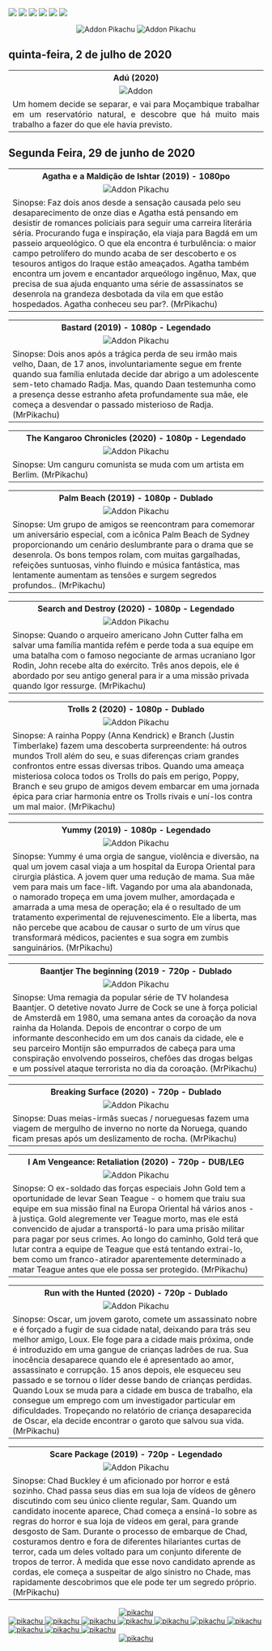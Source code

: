 <!--Copias não serão toleradas-->

 [![](https://tinyurl.com/ydcxhx7f)](http://bit.ly/repokachu) [![](https://tinyurl.com/ybaflaxt)](https://vkodi.net/repo/) [![](https://tinyurl.com/ybcutyjq)](http://bit.ly/zipikachu) [![](https://tinyurl.com/yckqgysp)](https://linktr.ee/addonpikachu) [![](https://tinyurl.com/ybja3588)](https://tinyurl.com/grupopikachu) [![](https://tinyurl.com/y83so6xr)](https://t.me/addonpikachu)  
 <div align="center"><img src="https://tinyurl.com/ydahh4kf" alt="Addon Pikachu"> <img src="https://tinyurl.com/y86yjky9" alt="Addon Pikachu"></div>
 
##  quinta-feira, 2 de julho de 2020	

<table style="width:100%"><tr><th><center><b>Adú (2020)</b></center></th></tr>	
<tr><td><div align="center"><img src="https://image.tmdb.org/t/p/original/bwXvBFejQFaoXa2TBkZuKPgSjeA.jpg" alt=Addon Pikachu></div></td></tr>	
<tr><td align="justify">Um homem decide se separar, e vai para Moçambique trabalhar em um reservatório natural, e descobre que há muito mais trabalho a fazer do que ele havia previsto.</td></tr></table>

##  Segunda Feira, 29 de junho de 2020

<table style="width:100%"><tr><th><center><b> Agatha e a Maldição de Ishtar (2019) - 1080po </b></center></th></tr>
<tr><td><div align="center"><img src="https://image.tmdb.org/t/p/original/lq6Nb8YDB2Lp0w67kgFzKceKvX8.jpg" alt="Addon Pikachu"></div></td></tr>
<tr><td><justify>Sinopse:  Faz dois anos desde a sensação causada pelo seu desaparecimento de onze dias e Agatha está pensando em desistir de romances policiais para seguir uma carreira literária séria. Procurando fuga e inspiração, ela viaja para Bagdá em um passeio arqueológico. O que ela encontra é turbulência: o maior campo petrolífero do mundo acaba de ser descoberto e os tesouros antigos do Iraque estão ameaçados. Agatha também encontra um jovem e encantador arqueólogo ingênuo, Max, que precisa de sua ajuda enquanto uma série de assassinatos se desenrola na grandeza desbotada da vila em que estão hospedados. Agatha conheceu seu par?. (MrPikachu)</justify></td></tr></table>

<table style="width:100%"><tr><th><center><b> Bastard (2019) - 1080p - Legendado </b></center></th></tr>
<tr><td><div align="center"><img src="https://image.tmdb.org/t/p/w220_and_h330_face/AjNTR7WRJN9SwmNkt4QokwLslGD.jpg" alt="Addon Pikachu"></div></td></tr>
<tr><td><justify>Sinopse:  Dois anos após a trágica perda de seu irmão mais velho, Daan, de 17 anos, involuntariamente segue em frente quando sua família enlutada decide dar abrigo a um adolescente sem-teto chamado Radja. Mas, quando Daan testemunha como a presença desse estranho afeta profundamente sua mãe, ele começa a desvendar o passado misterioso de Radja. (MrPikachu)</justify></td></tr></table>

<table style="width:100%"><tr><th><center><b> The Kangaroo Chronicles (2020) - 1080p - Legendado </b></center></th></tr>
<tr><td><div align="center"><img src="https://image.tmdb.org/t/p/original/fLkzTCXR8tlboua6mWETnSXVlyj.jpg" alt="Addon Pikachu"></div></td></tr>
<tr><td><justify>Sinopse:  Um canguru comunista se muda com um artista em Berlim. (MrPikachu)</justify></td></tr></table>

<table style="width:100%"><tr><th><center><b> Palm Beach (2019) - 1080p - Dublado </b></center></th></tr>
<tr><td><div align="center"><img src="https://image.tmdb.org/t/p/original/mvpeUURLVlcACry0o30BmE2hTq6.jpg" alt="Addon Pikachu"></div></td></tr>
<tr><td><justify>Sinopse:  Um grupo de amigos se reencontram para comemorar um aniversário especial, com a icônica Palm Beach de Sydney proporcionando um cenário deslumbrante para o drama que se desenrola. Os bons tempos rolam, com muitas gargalhadas, refeições suntuosas, vinho fluindo e música fantástica, mas lentamente aumentam as tensões e surgem segredos profundos.. (MrPikachu)</justify></td></tr></table>

<table style="width:100%"><tr><th><center><b> Search and Destroy (2020) - 1080p - Legendado </b></center></th></tr>
<tr><td><div align="center"><img src="https://image.tmdb.org/t/p/original/913WVgqCLfT2XTqOcyjfVK1n924.jpg" alt="Addon Pikachu"></div></td></tr>
<tr><td><justify>Sinopse:  Quando o arqueiro americano John Cutter falha em salvar uma família mantida refém e perde toda a sua equipe em uma batalha com o famoso negociante de armas ucraniano Igor Rodin, John recebe alta do exército. Três anos depois, ele é abordado por seu antigo general para ir a uma missão privada quando Igor ressurge. (MrPikachu)</justify></td></tr></table>

<table style="width:100%"><tr><th><center><b> Trolls 2 (2020) - 1080p - Dublado </b></center></th></tr>
<tr><td><div align="center"><img src="https://image.tmdb.org/t/p/original/qsxhnirlp7y4Ae9bd11oYJSX59j.jpg" alt="Addon Pikachu"></div></td></tr>
<tr><td><justify>Sinopse:  A rainha Poppy (Anna Kendrick) e Branch (Justin Timberlake) fazem uma descoberta surpreendente: há outros mundos Troll além do seu, e suas diferenças criam grandes confrontos entre essas diversas tribos. Quando uma ameaça misteriosa coloca todos os Trolls do país em perigo, Poppy, Branch e seu grupo de amigos devem embarcar em uma jornada épica para criar harmonia entre os Trolls rivais e uní-los contra um mal maior. (MrPikachu)</justify></td></tr></table>

<table style="width:100%"><tr><th><center><b> Yummy (2019) - 1080p - Legendado </b></center></th></tr>
<tr><td><div align="center"><img src="https://image.tmdb.org/t/p/original/wzzsI22DJFqeGMq1jvgEM1xWnXJ.jpg" alt="Addon Pikachu"></div></td></tr>
<tr><td><justify>Sinopse:  Yummy é uma orgia de sangue, violência e diversão, na qual um jovem casal viaja a um hospital da Europa Oriental para cirurgia plástica. A jovem quer uma redução de mama. Sua mãe vem para mais um face-lift. Vagando por uma ala abandonada, o namorado tropeça em uma jovem mulher, amordaçada e amarrada a uma mesa de operação; ela é o resultado de um tratamento experimental de rejuvenescimento. Ele a liberta, mas não percebe que acabou de causar o surto de um vírus que transformará médicos, pacientes e sua sogra em zumbis sanguinários. (MrPikachu)</justify></td></tr></table>

<table style="width:100%"><tr><th><center><b> Baantjer The beginning (2019 - 720p - Dublado </b></center></th></tr>
<tr><td><div align="center"><img src="https://image.tmdb.org/t/p/original/fABfnFOikIuaCIbKsEfe737BKkz.jpg" alt="Addon Pikachu"></div></td></tr>
<tr><td><justify>Sinopse:  Uma remagia da popular série de TV holandesa Baantjer. O detetive novato Jurre de Cock se une à força policial de Amsterdã em 1980, uma semana antes da coroação da nova rainha da Holanda. Depois de encontrar o corpo de um informante desconhecido em um dos canais da cidade, ele e seu parceiro Montijn são empurrados de cabeça para uma conspiração envolvendo posseiros, chefões das drogas belgas e um possível ataque terrorista no dia da coroação. (MrPikachu)</justify></td></tr></table>

<table style="width:100%"><tr><th><center><b> Breaking Surface (2020) - 720p - Dublado </b></center></th></tr>
<tr><td><div align="center"><img src="https://image.tmdb.org/t/p/original/9UZEWt1z78nMWmJmpvDaMPcfYSg.jpg" alt="Addon Pikachu"></div></td></tr>
<tr><td><justify>Sinopse:  Duas meias-irmãs suecas / norueguesas fazem uma viagem de mergulho de inverno no norte da Noruega, quando ficam presas após um deslizamento de rocha. (MrPikachu)</justify></td></tr></table>

<table style="width:100%"><tr><th><center><b> I Am Vengeance: Retaliation (2020) - 720p - DUB/LEG </b></center></th></tr>
<tr><td><div align="center"><img src="https://image.tmdb.org/t/p/original/9bn60BiyiQFfnkLvRPZsVsOfl4v.jpg" alt="Addon Pikachu"></div></td></tr>
<tr><td><justify>Sinopse:  O ex-soldado das forças especiais John Gold tem a oportunidade de levar Sean Teague - o homem que traiu sua equipe em sua missão final na Europa Oriental há vários anos - à justiça. Gold alegremente ver Teague morto, mas ele está convencido de ajudar a transportá-lo para uma prisão militar para pagar por seus crimes. Ao longo do caminho, Gold terá que lutar contra a equipe de Teague que está tentando extraí-lo, bem como um franco-atirador aparentemente determinado a matar Teague antes que ele possa ser protegido. (MrPikachu)</justify></td></tr></table>

<table style="width:100%"><tr><th><center><b> Run with the Hunted (2020) - 720p - Dublado </b></center></th></tr>
<tr><td><div align="center"><img src="https://image.tmdb.org/t/p/original/yGUznGn6WtNZXB9B08aes0kOKfG.jpg" alt="Addon Pikachu"></div></td></tr>
<tr><td><justify>Sinopse:  Oscar, um jovem garoto, comete um assassinato nobre e é forçado a fugir de sua cidade natal, deixando para trás seu melhor amigo, Loux. Ele foge para a cidade mais próxima, onde é introduzido em uma gangue de crianças ladrões de rua. Sua inocência desaparece quando ele é apresentado ao amor, assassinato e corrupção. 15 anos depois, ele esqueceu seu passado e se tornou o líder desse bando de crianças perdidas. Quando Loux se muda para a cidade em busca de trabalho, ela consegue um emprego com um investigador particular em dificuldades. Tropeçando no relatório de criança desaparecida de Oscar, ela decide encontrar o garoto que salvou sua vida.(MrPikachu) </justify></td></tr></table>

<table style="width:100%"><tr><th><center><b> Scare Package (2019) - 720p - Legendado </b></center></th></tr>
<tr><td><div align="center"><img src="https://image.tmdb.org/t/p/original/zCX6YOoFSf4HU3vDTU2iDeFNJO1.jpg" alt="Addon Pikachu"></div></td></tr>
<tr><td><justify>Sinopse:  Chad Buckley é um aficionado por horror e está sozinho. Chad passa seus dias em sua loja de vídeos de gênero discutindo com seu único cliente regular, Sam. Quando um candidato inocente aparece, Chad começa a ensiná-lo sobre as regras do horror e sua loja de vídeos em geral, para grande desgosto de Sam. Durante o processo de embarque de Chad, costuramos dentro e fora de diferentes hilariantes curtas de terror, cada um deles voltado para um conjunto diferente de tropos de terror. À medida que esse novo candidato aprende as cordas, ele começa a suspeitar de algo sinistro no Chade, mas rapidamente descobrimos que ele pode ter um segredo próprio. (MrPikachu) </justify></td></tr></table>




















<div align="center"><a href="https://bit.ly/pikachufull">
<img src="https://tinyurl.com/y9zk36eq" alt="pikachu">
</a></div>
<a href="https://bit.ly/novidadedocs">
<img src="https://tinyurl.com/y9xs5l4t" alt="pikachu">
</a>
<a href="https://bit.ly/novidaDesenhos">
<img src="https://tinyurl.com/y73n4mmf" alt="pikachu">
</a>
<a href="https://bit.ly/novidadenovelas">
<img src="https://tinyurl.com/ybrg85o5" alt="pikachu">
</a>
<a href="https://bit.ly/novidadeinfantil">
<img src="https://tinyurl.com/y9pkjsed" alt="pikachu">
<a href="https://bit.ly/novidadesforno">
<img src="https://tinyurl.com/y8r3h7x2" alt="pikachu">
</a>
</a>
<a href="https://bit.ly/novidadeanimes">
<img src="https://tinyurl.com/y8tc5v56" alt="pikachu">
</a>
<a href="https://bit.ly/novidadeshows">
<img src="https://tinyurl.com/ybdjml82" alt="pikachu">
</a>
<a href="https://bit.ly/novidadeseries">
<img src="https://tinyurl.com/y8pbauft" alt="pikachu">
</a>
<a href="https://bit.ly/novidadesfilmes">
<img src="https://tinyurl.com/ydewsb4q" alt="pikachu">
</a>
<a href="https://bit.ly/novidadeTV">
<img src="https://tinyurl.com/ydbcnj3f" alt="pikachu">
</a>
<div align="center"><a href="https://bit.ly/pikachufull">
<img src="https://tinyurl.com/y72vpx8n" alt="pikachu">
</a></div>


<!--Copias não serão toleradas-->
